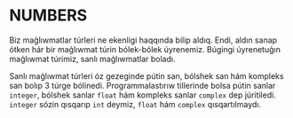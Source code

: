 # NUMBERS

Biz maģlıwmatlar túrleri ne ekenligi haqqında bilip aldıq. Endi, aldın sanap ótken hár bir maģlıwmat túrin bólek-bólek úyrenemiz. Búgingi úyrenetuģın maģlıwmat túrimiz, sanlı maģlıwmatlar boladı.

Sanlı maģlıwmat túrleri óz gezeginde pútin san, bólshek san hám kompleks san bolıp 3 túrge bólinedi. Programmalastırıw tillerinde bolsa pútin sanlar `integer`, bólshek sanlar `float` hám kompleks sanlar `complex` dep júritiledi. `integer` sózin qısqarıp `int` deymiz, `float` hám `complex` qısqartılmaydı.

